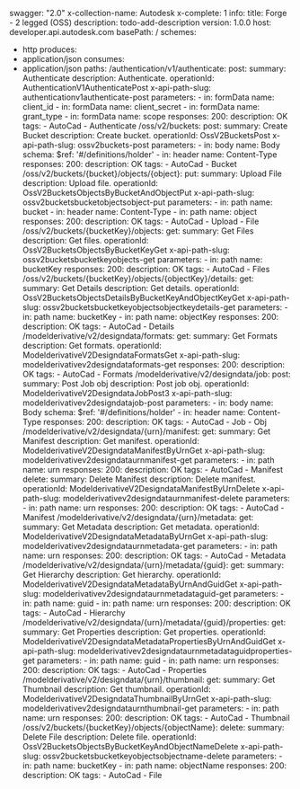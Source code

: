 swagger: "2.0"
x-collection-name: Autodesk
x-complete: 1
info:
  title: Forge - 2 legged (OSS)
  description: todo-add-description
  version: 1.0.0
host: developer.api.autodesk.com
basePath: /
schemes:
- http
produces:
- application/json
consumes:
- application/json
paths:
  /authentication/v1/authenticate:
    post:
      summary: Authenticate
      description: Authenticate.
      operationId: AuthenticationV1AuthenticatePost
      x-api-path-slug: authenticationv1authenticate-post
      parameters:
      - in: formData
        name: client_id
      - in: formData
        name: client_secret
      - in: formData
        name: grant_type
      - in: formData
        name: scope
      responses:
        200:
          description: OK
      tags:
      - AutoCad
      - Authenticate
  /oss/v2/buckets:
    post:
      summary: Create Bucket
      description: Create bucket.
      operationId: OssV2BucketsPost
      x-api-path-slug: ossv2buckets-post
      parameters:
      - in: body
        name: Body
        schema:
          $ref: '#/definitions/holder'
      - in: header
        name: Content-Type
      responses:
        200:
          description: OK
      tags:
      - AutoCad
      - Bucket
  /oss/v2/buckets/{bucket}/objects/{object}:
    put:
      summary: Upload File
      description: Upload file.
      operationId: OssV2BucketsObjectsByBucketAndObjectPut
      x-api-path-slug: ossv2bucketsbucketobjectsobject-put
      parameters:
      - in: path
        name: bucket
      - in: header
        name: Content-Type
      - in: path
        name: object
      responses:
        200:
          description: OK
      tags:
      - AutoCad
      - Upload
      - File
  /oss/v2/buckets/{bucketKey}/objects:
    get:
      summary: Get Files
      description: Get files.
      operationId: OssV2BucketsObjectsByBucketKeyGet
      x-api-path-slug: ossv2bucketsbucketkeyobjects-get
      parameters:
      - in: path
        name: bucketKey
      responses:
        200:
          description: OK
      tags:
      - AutoCad
      - Files
  /oss/v2/buckets/{bucketKey}/objects/{objectKey}/details:
    get:
      summary: Get Details
      description: Get details.
      operationId: OssV2BucketsObjectsDetailsByBucketKeyAndObjectKeyGet
      x-api-path-slug: ossv2bucketsbucketkeyobjectsobjectkeydetails-get
      parameters:
      - in: path
        name: bucketKey
      - in: path
        name: objectKey
      responses:
        200:
          description: OK
      tags:
      - AutoCad
      - Details
  /modelderivative/v2/designdata/formats:
    get:
      summary: Get Formats
      description: Get formats.
      operationId: ModelderivativeV2DesigndataFormatsGet
      x-api-path-slug: modelderivativev2designdataformats-get
      responses:
        200:
          description: OK
      tags:
      - AutoCad
      - Formats
  /modelderivative/v2/designdata/job:
    post:
      summary: Post Job obj
      description: Post job obj.
      operationId: ModelderivativeV2DesigndataJobPost3
      x-api-path-slug: modelderivativev2designdatajob-post
      parameters:
      - in: body
        name: Body
        schema:
          $ref: '#/definitions/holder'
      - in: header
        name: Content-Type
      responses:
        200:
          description: OK
      tags:
      - AutoCad
      - Job
      - Obj
  /modelderivative/v2/designdata/{urn}/manifest:
    get:
      summary: Get Manifest
      description: Get manifest.
      operationId: ModelderivativeV2DesigndataManifestByUrnGet
      x-api-path-slug: modelderivativev2designdataurnmanifest-get
      parameters:
      - in: path
        name: urn
      responses:
        200:
          description: OK
      tags:
      - AutoCad
      - Manifest
    delete:
      summary: Delete Manifest
      description: Delete manifest.
      operationId: ModelderivativeV2DesigndataManifestByUrnDelete
      x-api-path-slug: modelderivativev2designdataurnmanifest-delete
      parameters:
      - in: path
        name: urn
      responses:
        200:
          description: OK
      tags:
      - AutoCad
      - Manifest
  /modelderivative/v2/designdata/{urn}/metadata:
    get:
      summary: Get Metadata
      description: Get metadata.
      operationId: ModelderivativeV2DesigndataMetadataByUrnGet
      x-api-path-slug: modelderivativev2designdataurnmetadata-get
      parameters:
      - in: path
        name: urn
      responses:
        200:
          description: OK
      tags:
      - AutoCad
      - Metadata
  /modelderivative/v2/designdata/{urn}/metadata/{guid}:
    get:
      summary: Get Hierarchy
      description: Get hierarchy.
      operationId: ModelderivativeV2DesigndataMetadataByUrnAndGuidGet
      x-api-path-slug: modelderivativev2designdataurnmetadataguid-get
      parameters:
      - in: path
        name: guid
      - in: path
        name: urn
      responses:
        200:
          description: OK
      tags:
      - AutoCad
      - Hierarchy
  /modelderivative/v2/designdata/{urn}/metadata/{guid}/properties:
    get:
      summary: Get Properties
      description: Get properties.
      operationId: ModelderivativeV2DesigndataMetadataPropertiesByUrnAndGuidGet
      x-api-path-slug: modelderivativev2designdataurnmetadataguidproperties-get
      parameters:
      - in: path
        name: guid
      - in: path
        name: urn
      responses:
        200:
          description: OK
      tags:
      - AutoCad
      - Properties
  /modelderivative/v2/designdata/{urn}/thumbnail:
    get:
      summary: Get Thumbnail
      description: Get thumbnail.
      operationId: ModelderivativeV2DesigndataThumbnailByUrnGet
      x-api-path-slug: modelderivativev2designdataurnthumbnail-get
      parameters:
      - in: path
        name: urn
      responses:
        200:
          description: OK
      tags:
      - AutoCad
      - Thumbnail
  /oss/v2/buckets/{bucketKey}/objects/{objectName}:
    delete:
      summary: Delete File
      description: Delete file.
      operationId: OssV2BucketsObjectsByBucketKeyAndObjectNameDelete
      x-api-path-slug: ossv2bucketsbucketkeyobjectsobjectname-delete
      parameters:
      - in: path
        name: bucketKey
      - in: path
        name: objectName
      responses:
        200:
          description: OK
      tags:
      - AutoCad
      - File